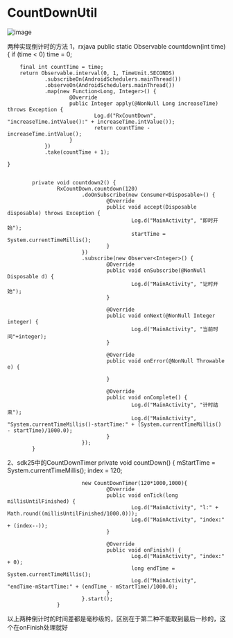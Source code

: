 # CountDownUtil
![image](http://a2.att.hudong.com/50/09/01300000098168135841092357166.jpg)
 
两种实现倒计时的方法
1，rxjava
  public static Observable<Integer> countdown(int time) {
        if (time < 0) time = 0;

        final int countTime = time;
        return Observable.interval(0, 1, TimeUnit.SECONDS)
                .subscribeOn(AndroidSchedulers.mainThread())
                .observeOn(AndroidSchedulers.mainThread())
                .map(new Function<Long, Integer>() {
                        @Override
                        public Integer apply(@NonNull Long increaseTime) throws Exception {
                                Log.d("RxCountDown", "increaseTime.intValue():" + increaseTime.intValue());
                                return countTime - increaseTime.intValue();
                        }
                })
                .take(countTime + 1);

    }


            private void countdown2() {
                    RxCountDown.countdown(120)
                            .doOnSubscribe(new Consumer<Disposable>() {
                                    @Override
                                    public void accept(Disposable disposable) throws Exception {
                                            Log.d("MainActivity", "即时开始");
                                            startTime = System.currentTimeMillis();
                                    }
                            })
                            .subscribe(new Observer<Integer>() {
                                    @Override
                                    public void onSubscribe(@NonNull Disposable d) {
                                            Log.d("MainActivity", "记时开始");
                                    }

                                    @Override
                                    public void onNext(@NonNull Integer integer) {
                                            Log.d("MainActivity", "当前时间"+integer);
                                    }

                                    @Override
                                    public void onError(@NonNull Throwable e) {

                                    }

                                    @Override
                                    public void onComplete() {
                                            Log.d("MainActivity", "计时结束");
                                            Log.d("MainActivity", "System.currentTimeMillis()-startTime:" + (System.currentTimeMillis() - startTime)/1000.0);
                                    }
                            });
            }

  2、sdk25中的CountDownTimer
             private void countDown() {
                            mStartTime = System.currentTimeMillis();
                            index = 120;

                            new CountDownTimer(120*1000,1000){
                                    @Override
                                    public void onTick(long millisUntilFinished) {
                                            Log.d("MainActivity", "l:" + Math.round((millisUntilFinished/1000.0)));
                                            Log.d("MainActivity", "index:" + (index--));
                                    }

                                    @Override
                                    public void onFinish() {
                                            Log.d("MainActivity", "index:" + 0);
                                            long endTime = System.currentTimeMillis();
                                            Log.d("MainActivity", "endTime-mStartTime:" + (endTime - mStartTime)/1000.0);
                                    }
                            }.start();
                    }

  以上两种倒计时的时间差都是毫秒级的，区别在于第二种不能取到最后一秒的，这个在onFinish处理就好
